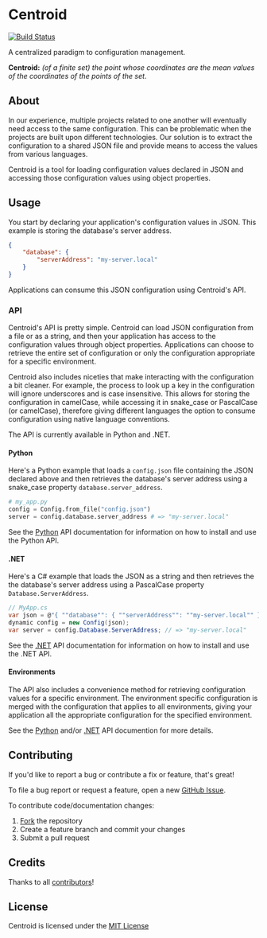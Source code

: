 # Centroid

[![Build Status](https://travis-ci.org/ResourceDataInc/Centroid.png?branch=master)](https://travis-ci.org/ResourceDataInc/Centroid)

A centralized paradigm to configuration management.

**Centroid:** *(of a finite set) the point whose coordinates are the mean values of the coordinates of the points of the set*.

## About

In our experience, multiple projects related to one another will eventually need access to the same configuration. This can be problematic when the projects are built upon different technologies. Our solution is to extract the configuration to a shared JSON file and provide means to access the values from various languages.

Centroid is a tool for loading configuration values declared in JSON and accessing those configuration values using object properties.

## Usage

You start by declaring your application's configuration values in JSON. This example is storing the database's server address.

```json
{
    "database": {
        "serverAddress": "my-server.local"
    }
}
```

Applications can consume this JSON configuration using Centroid's API.

### API

Centroid's API is pretty simple. Centroid can load JSON configuration from a file or as a string, and then your application has access to the configuration values through object properties. Applications can choose to retrieve the entire set of configuration or only the configuration appropriate for a specific environment.

Centroid also includes niceties that make interacting with the configuration a bit cleaner. For example, the process to look up a key in the configuration will ignore underscores and is case insensitive. This allows for storing the configuration in camelCase, while accessing it in snake_case or PascalCase (or camelCase), therefore giving different languages the option to consume configuration using native language conventions.

The API is currently available in Python and .NET.

#### Python

Here's a Python example that loads a `config.json` file containing the JSON declared above and then retrieves the database's server address using a snake_case property `database.server_address`.

```py
# my_app.py
config = Config.from_file("config.json")
server = config.database.server_address # => "my-server.local"
```

See the [Python](python/README.md) API documentation for information on how to install and use the Python API.

#### .NET

Here's a C# example that loads the JSON as a string and then retrieves the the database's server address using a PascalCase property `Database.ServerAddress`.

```cs
// MyApp.cs
var json = @"{ ""database"": { ""serverAddress"": ""my-server.local"" } }";
dynamic config = new Config(json);
var server = config.Database.ServerAddress; // => "my-server.local"
```

See the [.NET](dot-net/README.md) API documentation for information on how to install and use the .NET API.

#### Environments

The API also includes a convenience method for retrieving configuration values for a specific environment. The environment specific configuration is merged with the configuration that applies to all environments, giving your application all the appropriate configuration for the specified environment.

See the [Python](python/README.md) and/or [.NET](dot-net/README.md) API documention for more details.

## Contributing

If you'd like to report a bug or contribute a fix or feature, that's great!

To file a bug report or request a feature, open a new [GitHub Issue](https://github.com/ResourceDataInc/Centroid/issues/new).

To contribute code/documentation changes:

1. [Fork](https://github.com/ResourceDataInc/Centroid/fork) the repository
1. Create a feature branch and commit your changes
1. Submit a pull request

## Credits

Thanks to all [contributors](https://github.com/ResourceDataInc/Centroid/graphs/contributors)!

## License

Centroid is licensed under the [MIT License](LICENSE.txt)
